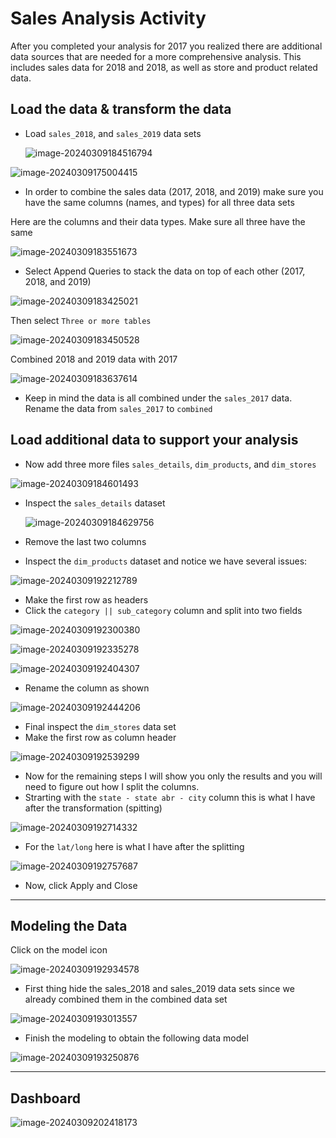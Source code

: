 # Sales Analysis Activity

After you completed your analysis for 2017 you realized there are additional data sources that are needed for a more comprehensive analysis. This includes sales data for 2018 and 2018, as well as store and product related data.

## Load the data & transform the data

* Load `sales_2018`, and `sales_2019` data sets

  ![image-20240309184516794](images/image-20240309184516794.png)

![image-20240309175004415](images/image-20240309175004415.png)

* In order to combine the sales data (2017, 2018, and 2019) make sure you have the same columns (names, and types) for all three data sets

Here are the columns and their data types. Make sure all three have the same 

![image-20240309183551673](images/image-20240309183551673.png)



* Select Append Queries to stack the data on top of each other (2017, 2018, and 2019)

![image-20240309183425021](images/image-20240309183425021.png)

Then select `Three or more tables`

![image-20240309183450528](images/image-20240309183450528.png)

Combined 2018 and 2019 data with 2017 

![image-20240309183637614](images/image-20240309183637614.png)

* Keep in mind the data is all combined under the `sales_2017` data. Rename the data from `sales_2017` to `combined`

## Load additional data to support your analysis 

* Now add three more files `sales_details`, `dim_products`, and `dim_stores`

![image-20240309184601493](images/image-20240309184601493.png)

* Inspect the `sales_details` dataset 

  ![image-20240309184629756](images/image-20240309184629756.png)

* Remove the last two columns 
* Inspect the `dim_products` dataset and notice we have several issues:

![image-20240309192212789](images/image-20240309192212789.png)

* Make the first row as headers 
* Click the `category || sub_category` column and split into two fields

![image-20240309192300380](images/image-20240309192300380.png)

![image-20240309192335278](images/image-20240309192335278.png)

![image-20240309192404307](images/image-20240309192404307.png)

* Rename the column as shown

![image-20240309192444206](images/image-20240309192444206.png)

* Final inspect the `dim_stores` data set
* Make the first row as column header

![image-20240309192539299](images/image-20240309192539299.png)

* Now for the remaining steps I will show you only the results and you will need to figure out how I split the columns.
* Strarting with the `state - state abr - city` column this is what I have after the transformation (spitting)

![image-20240309192714332](images/image-20240309192714332.png)

* For the `lat/long` here is what I have after the splitting

![image-20240309192757687](images/image-20240309192757687.png)

* Now, click Apply and Close

---

## Modeling the Data 

Click on the model icon 

![image-20240309192934578](images/image-20240309192934578.png)

* First thing hide the sales_2018 and sales_2019 data sets since we already combined them in the combined data set 

![image-20240309193013557](images/image-20240309193013557.png)

* Finish the modeling to obtain the following data model

![image-20240309193250876](images/image-20240309193250876.png)

----

## Dashboard 

![image-20240309202418173](images/image-20240309202418173.png)





